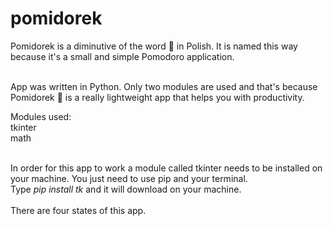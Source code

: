 # pomidorek
 Pomidorek is a diminutive of the word 🍅 in Polish. It is named this way because it's a small and simple Pomodoro application.<br><br>

App was written in Python. Only two modules are used and that's because Pomidorek 🍅 is a really lightweight app that helps you with productivity.<br>

Modules used:<br>
tkinter<br>
math
<br><br>

In order for this app to work a module called tkinter needs to be installed on your machine. You just need to use pip and your terminal.<br>
Type <i>pip install tk</i> and it will download on your machine.<br><br>
There are four states of this app.
